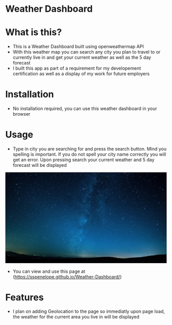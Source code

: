 # Weather Dashboard

# What is this?
- This is a Weather Dashboard built using openweathermap API 
- With this weather map you can search any city you plan to travel to or currently live in and get your current
weather as well as the 5 day forecast
- I built this app as part of a requirement for my developement certification as well as a display of my work for future employers 

# Installation 
- No installation required, you can use this weather dashboard in your browser

# Usage
- Type in city you are searching for and  press the search button. Mind you spelling is important. If you do not spell your city name correctly you will get an error. Upon pressing search your current weather and 5 day forecast will be displayed

![alt text](.//assets/images/night-sky-stars-scenery-landscape-21-4K.jpg)

- You can view and use this page at (https://sspenelope.github.io/Weather-Dashboard/)

# Features 
- I plan on adding Geolocation to the page so immediatly upon page load, the weather for the current area you live in will be displayed 